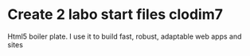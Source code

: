 # Create 2 labo start files clodim7
Html5 boiler plate. I use it to build fast, robust, adaptable web apps and sites
